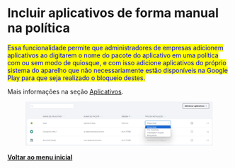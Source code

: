 # Incluir aplicativos de forma manual na política

<mark style="color:blue;">Essa funcionalidade permite que administradores de empresas adicionem aplicativos ao digitarem o nome do pacote do aplicativo em uma política com ou sem modo de quiosque, e com isso adicione aplicativos do próprio sistema do aparelho que não necessariamente estão disponíveis na Google Play para que seja realizado o bloqueio destes.</mark>

Mais informações na seção [Aplicativos](../../portal/configuracoes/editar-politica/aplicativos/).

<figure><img src="../../../.gitbook/assets/image (193).png" alt=""><figcaption></figcaption></figure>

[**Voltar ao menu inicial**](./)
